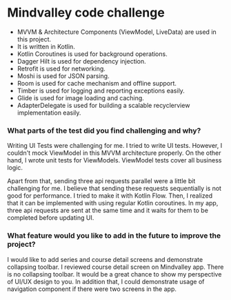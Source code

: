# Mindvalley code challenge

- MVVM & Architecture Components (ViewModel, LiveData) are used in this project.
- It is written in Kotlin.
- Kotlin Coroutines is used for background operations.
- Dagger Hilt is used for dependency injection.
- Retrofit is used for networking.
- Moshi is used for JSON parsing.
- Room is used for cache mechanism and offline support.
- Timber is used for logging and reporting exceptions easily.
- Glide is used for image loading and caching.
- AdapterDelegate is used for building a scalable recyclerview implementation easily.

### What parts of the test did you find challenging and why?

Writing UI Tests were challenging for me. I tried to write UI tests. However, I couldn't mock 
ViewModel in this MVVM architecture properly. On the other hand, I wrote unit tests for ViewModels. 
ViewModel tests cover all business logic.

Apart from that, sending three api requests parallel were a little bit challenging for me. 
I believe that sending these requests sequentially is not good for performance. I tried to make 
it with Kotlin Flow. Then, I realized that it can be implemented with using regular 
Kotlin coroutines. In my app, three api requests are sent at the same time and it waits 
for them to be completed before updating UI.

### What feature would you like to add in the future to improve the project?

I would like to add series and course detail screens and demonstrate collapsing toolbar. 
I reviewed course detail screen on Mindvalley app. There is no collapsing toolbar. It would be a 
great chance to show my perspective of UI/UX design to you. In addition that, I could demonstrate 
usage of navigation component if there were two screens in the app.



